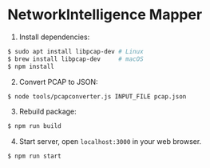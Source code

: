 # NetworkIntelligence Mapper

1. Install dependencies:
```sh
$ sudo apt install libpcap-dev # Linux
$ brew install libpcap-dev     # macOS
$ npm install
```

2. Convert PCAP to JSON:
```sh
$ node tools/pcapconverter.js INPUT_FILE pcap.json
```

3. Rebuild package:
```sh
$ npm run build
```

4. Start server, open `localhost:3000` in your web browser.
```sh
$ npm run start
```
